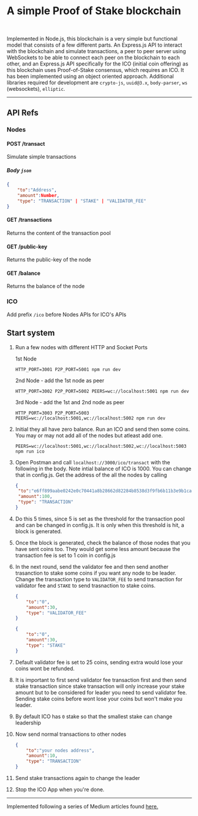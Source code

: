 # A simple Proof of Stake blockchain
<br>

Implemented in Node.js, this blockchain is a very simple but functional model that consists of a few different parts. An Express.js API to interact with the blockchain and simulate transactions, a peer to peer server using WebSockets to be able to connect each peer on the blockchain to each other, and an Express.js API specifically for the ICO (initial coin offering) as this blockchain uses Proof-of-Stake consensus, which requires an ICO. It has been implemented using an object oriented approach. Additional libraries required for development are `crypto-js`, `uuid@3.x`, `body-parser`, `ws` (websockets), `elliptic`. <br>
<hr>

## API Refs

### Nodes

#### POST /transact
Simulate simple transactions

##### Body `json`
```json
{
    "to":"Address",
    "amount":Number,
    "type": "TRANSACTION" | "STAKE" | "VALIDATOR_FEE"
}
```

#### GET /transactions
Returns the content of the transaction pool

#### GET /public-key
Returns the public-key of the node

#### GET /balance
Returns the balance of the node

### ICO

Add prefix `/ico` before Nodes APIs for ICO's APIs

## Start system

1. Run a few nodes with different HTTP and Socket Ports
    
    1st Node
    ```
    HTTP_PORT=3001 P2P_PORT=5001 npm run dev
    ```
    2nd Node - add the 1st node as peer
    ```
    HTTP_PORT=3002 P2P_PORT=5002 PEERS=wc://localhost:5001 npm run dev
    ```

    3rd Node - add the 1st and 2nd node as peer
    ```
    HTTP_PORT=3003 P2P_PORT=5003 PEERS=wc://localhost:5001,wc://localhost:5002 npm run dev
    ```

2. Initial they all have zero balance. Run an ICO and send then some coins. You may or may not add all of the nodes but atleast add one.

    ```
    PEERS=wc://localhost:5001,wc://localhost:5002,wc://localhost:5003 npm run ico
    ```

3. Open Postman and call `localhost://3000/ico/transact` with the following in the body. Note intial balance of ICO is 1000. You can change that in config.js. Get the address of the all the nodes by calling
   ```json
   {
	"to":"e6ff899aabe0242e0c70441a8b28662d82284b8538d3f9fb6b11b3e9b1cad849",
	"amount":100,
	"type": "TRANSACTION"
   }
   ```

4. Do this 5 times, since 5 is set as the threshold for the transaction pool and can be changed in config.js. It is only when this threshold is hit, a block is generated.
5. Once the block is generated, check the balance of those nodes that you have sent coins too. They would get some less amount because the transaction fee is set to 1 coin in config.js
6. In the next round, send the validator fee and then send another trasanction to stake some coins if you want any node to be leader. Change the transaction type to `VALIDATOR_FEE` to send transaction for validator fee and `STAKE` to send trasnaction to stake coins.

    ```json
    {
        "to":"0",
        "amount":30,
        "type": "VALIDATOR_FEE"
    }
    ```
    ```json
    {
        "to":"0",
        "amount":30,
        "type": "STAKE"
    }
    ```
7. Default validator fee is set to 25 coins, sending extra would lose your coins wont be refunded.
8. It is important to first send validator fee transaction first and then send stake transaction since stake transaction will only increase your stake amount but to be considered for leader you need to send validator fee. Sending stake coins before wont lose your coins but won't make you leader.
9. By default ICO has `0` stake so that the smallest stake can change leadership
10. Now send normal transactions to other nodes
    ```json
    {
        "to":"your nodes address",
        "amount":10,
        "type": "TRANSACTION"
    }
    ```
11. Send stake transactions again to change the leader
12. Stop the ICO App when you're done.

<hr>

Implemented following a series of Medium articles found <a href="https://medium.com/@kashishkhullar">here.
